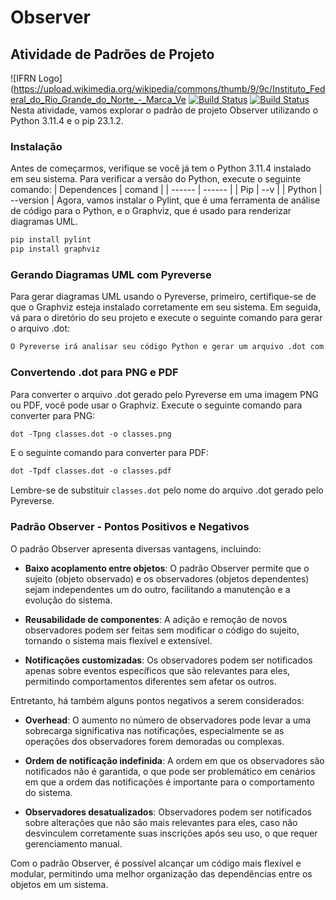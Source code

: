 



# Observer

## Atividade de Padrões de Projeto

![IFRN Logo](https://upload.wikimedia.org/wikipedia/commons/thumb/9/9c/Instituto_Federal_do_Rio_Grande_do_Norte_-_Marca_Ve
[![Build Status](https://travis-ci.org/joemccann/dillinger.svg?branch=master)](https://github.com/leonardolmai/)
[![Build Status](https://travis-ci.org/joemccann/dillinger.svg?branch=master)](https://github.com/MoisesMonter)
Nesta atividade, vamos explorar o padrão de projeto Observer utilizando o Python 3.11.4 e o pip 23.1.2.


### Instalação

Antes de começarmos, verifique se você já tem o Python 3.11.4 instalado em seu sistema. Para verificar a versão do Python, execute o seguinte comando:
| Dependences | comand |
| ------ | ------ |
| Pip | --v |
| Python | --version |
Agora, vamos instalar o Pylint, que é uma ferramenta de análise de código para o Python, e o Graphviz, que é usado para renderizar diagramas UML.

```markdown
pip install pylint
pip install graphviz
```
### Gerando Diagramas UML com Pyreverse

Para gerar diagramas UML usando o Pyreverse, primeiro, certifique-se de que o Graphviz esteja instalado corretamente em seu sistema. Em seguida, vá para o diretório do seu projeto e execute o seguinte comando para gerar o arquivo .dot:

```markdown
O Pyreverse irá analisar seu código Python e gerar um arquivo .dot com o diagrama UML correspondente.
```
### Convertendo .dot para PNG e PDF

Para converter o arquivo .dot gerado pelo Pyreverse em uma imagem PNG ou PDF, você pode usar o Graphviz. Execute o seguinte comando para converter para PNG:

```markdown
dot -Tpng classes.dot -o classes.png
```
E o seguinte comando para converter para PDF:

```markdown
dot -Tpdf classes.dot -o classes.pdf
```
Lembre-se de substituir `classes.dot` pelo nome do arquivo .dot gerado pelo Pyreverse.

### Padrão Observer - Pontos Positivos e Negativos

O padrão Observer apresenta diversas vantagens, incluindo:

- **Baixo acoplamento entre objetos**: O padrão Observer permite que o sujeito (objeto observado) e os observadores (objetos dependentes) sejam independentes um do outro, facilitando a manutenção e a evolução do sistema.

- **Reusabilidade de componentes**: A adição e remoção de novos observadores podem ser feitas sem modificar o código do sujeito, tornando o sistema mais flexível e extensível.

- **Notificações customizadas**: Os observadores podem ser notificados apenas sobre eventos específicos que são relevantes para eles, permitindo comportamentos diferentes sem afetar os outros.

Entretanto, há também alguns pontos negativos a serem considerados:

- **Overhead**: O aumento no número de observadores pode levar a uma sobrecarga significativa nas notificações, especialmente se as operações dos observadores forem demoradas ou complexas.

- **Ordem de notificação indefinida**: A ordem em que os observadores são notificados não é garantida, o que pode ser problemático em cenários em que a ordem das notificações é importante para o comportamento do sistema.

- **Observadores desatualizados**: Observadores podem ser notificados sobre alterações que não são mais relevantes para eles, caso não desvinculem corretamente suas inscrições após seu uso, o que requer gerenciamento manual.

Com o padrão Observer, é possível alcançar um código mais flexível e modular, permitindo uma melhor organização das dependências entre os objetos em um sistema.
